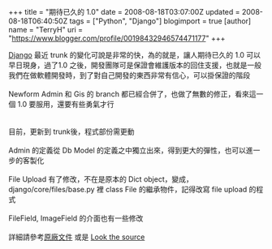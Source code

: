 +++
title = "期待已久的 1.0"
date = 2008-08-18T03:07:00Z
updated = 2008-08-18T06:40:50Z
tags = ["Python", "Django"]
blogimport = true 
[author]
	name = "TerryH"
	uri = "https://www.blogger.com/profile/00198432946574471177"
+++

<a href="http://www.djangoproject.com/">Django</a> 最近 trunk 的變化可說是非常的快，為的就是，讓人期待已久的 1.0 可以早日現身，過了1.0 之後，開發團隊可是保證會維護版本的回住支援，也就是一般我們在做軟體開發時，到了對自己開發的東西非常有信心，可以掛保證的階段<br /><br />Newform Admin 和 Gis 的 branch 都已經合併了，也做了無數的修正，看來這一個 1.0 要服用，還要有些勇氣才行<br /><br /><br />目前，更新到 trunk後，程式部份需更動<br /><br />Admin 的定義從 Db Model 的定義之中獨立出來，得到更大的彈性，也可以進一步的客製化<br /><br />File Upload 有了修改，不在是原本的 Dict object，變成，django/core/files/base.py 裡 class File 的繼承物件，記得改寫 file upload 的程式<br /><br />FileField, ImageField 的介面也有一些修改<br /><br />詳細請參考<a href="http://www.djangoproject.com/documentation/">原廠文件</a> 或是 <a href="http://code.djangoproject.com/browser/django/trunk">Look the source</a>
